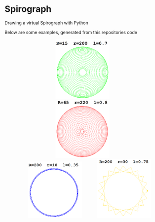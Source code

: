 # Spirograph
Drawing a virtual Spirograph with Python

Below are some examples, generated from this repositories code

<p align="center">
	<img src="doc/img/spirograph1.png" alt="spirograph1" width="175" hspace="45"> <img src="doc/img/spirograph2.png" alt="spirograph2" width="175" hspace="45">
	<img src="doc/img/spirograph3.png" alt="spirograph3" width="175" hspace="45"> <img src="doc/img/spirograph4.png" alt="spirograph4" width="175">
</p>